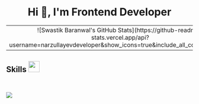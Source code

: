 <h1 align="center">Hi 👋, I'm Frontend Developer</h1>

<table border="0" align="center">
<tr border="0">
<td width="50%" align="center">
 ![Swastik Baranwal's GitHub Stats](https://github-readme-stats.vercel.app/api?username=narzullayevdeveloper&show_icons=true&include_all_commits=true)]
</td>
<td width="50%" align="center">
  <img  title="🔥 Get streak stats for your profile at git.io/streak-stats" alt="Mark streak" src="https://github-readme-streak-stats.herokuapp.com/?user=mark123jesper&theme=dark&hide_border=true" />
  </td>
</tr>
</table>
<h2>Skills <img src="https://media.giphy.com/media/iY8CRBdQXODJSCERIr/giphy.gif" width="30px">&nbsp;</h2> 
<br />
<p align="left">
  <a href="https://skillicons.dev">
    <img src="https://skillicons.dev/icons?i=html,css,sass,tailwind,js,ts,react,redux,nextjs,firebase&perline=14" />
  </a>
</p>
